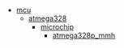 * [mcu](mcu)
  * [atmega328](mcu/atmega328)
    * [microchip](mcu/atmega328/microchip)
      * [atmega328p_mmh](mcu/atmega328/microchip/atmega328p_mmh)
